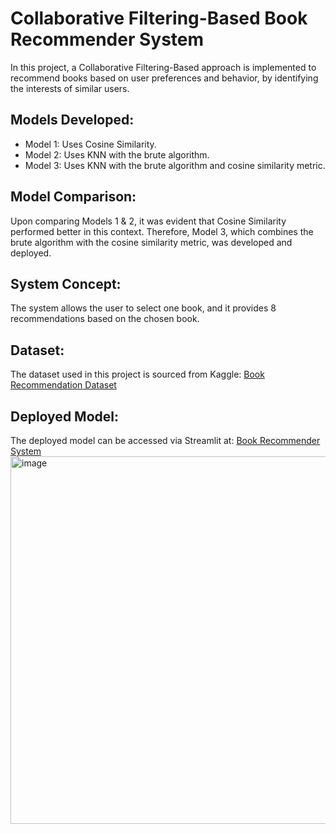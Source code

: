 # Collaborative Filtering-Based Book Recommender System
In this project, a Collaborative Filtering-Based approach is implemented to recommend books based on user preferences and behavior, by identifying the interests of similar users.

## Models Developed:
- Model 1: Uses Cosine Similarity.
- Model 2: Uses KNN with the brute algorithm.
- Model 3: Uses KNN with the brute algorithm and cosine similarity metric.

## Model Comparison:
Upon comparing Models 1 & 2, it was evident that Cosine Similarity performed better in this context. Therefore, Model 3, which combines the brute algorithm with the cosine similarity metric, was developed and deployed.

## System Concept:
The system allows the user to select one book, and it provides 8 recommendations based on the chosen book.

## Dataset:
The dataset used in this project is sourced from Kaggle: [Book Recommendation Dataset](https://www.kaggle.com/datasets/arashnic/book-recommendation-dataset)

## Deployed Model:
The deployed model can be accessed via Streamlit at: [Book Recommender System](https://book-recommender-system-by-elvina.streamlit.app/)
<img width="588" alt="image" src="https://github.com/user-attachments/assets/6feee5c1-35a1-4d76-b22f-ebe3c3e7147d">

